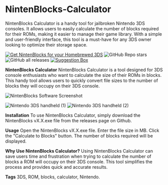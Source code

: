 # NintenBlocks-Calculator
NintenBlocks Calculator is a handy tool for jailbroken Nintendo 3DS consoles. It allows users to easily calculate the number of blocks required for their ROMs, making it easier to manage their game library. With a simple and user-friendly interface, this tool is a must-have for any 3DS owner looking to optimize their storage space.

[![Get NintenBlocks for your Homebrewed 3DS](https://img.shields.io/badge/Get-NintenBlocks%20for%20your%20Homebrewed%203DS-red?style=for-the-badge)](https://github.com/tinyplayerss/NintenBlocks-Calculator/releases/latest)
![GitHub Repo stars](https://img.shields.io/github/stars/tinyplayerss/NintenBlocks-Calculator?logo=Github&style=for-the-badge) ![GitHub all releases](https://img.shields.io/github/downloads/tinyplayerss/NintenBlocks-Calculator/total?color=blue&style=for-the-badge) [![Suggestion Box](https://img.shields.io/badge/Suggestion%20Box-tlk.io-blue?style=for-the-badge)](http://tlk.io/suggestionsbox) 



**NintenBlocks Calculator**
NintenBlocks Calculator is a tool designed for 3DS console enthusiasts who want to calculate the size of their ROMs in blocks. This handy tool allows users to quickly convert file sizes to the number of blocks they will occupy on their 3DS console.

![NintenBlocks Software Screenshot](https://user-images.githubusercontent.com/123846642/222522377-2ac30f45-c4bf-470b-a88f-c4adce8ab6fa.png)

![Nintendo 3DS handheld (1)](https://user-images.githubusercontent.com/123846642/222062935-d9014342-feab-49ce-a9c9-9a37a694f874.png) ![Nintendo 3DS handheld (2)](https://user-images.githubusercontent.com/123846642/222064142-1ee5635c-420e-4cf9-b93d-6f2b340bbed0.png)

**Installation**
To use NintenBlocks Calculator, simply download the NintenBlocks vX.X.exe file from the releases page on Github.

**Usage**
Open the NintenBlocks vX.X.exe file.
Enter the file size in MB.
Click the "Calculate to Blocks" button.
The number of blocks required will be displayed.

**Why Use NintenBlocks Calculator?**
Using NintenBlocks Calculator can save users time and frustration when trying to calculate the number of blocks a ROM will occupy on their 3DS console. This tool simplifies the process and provides quick and accurate results.

**Tags**
3DS, ROM, blocks, calculator, Nintendo.
